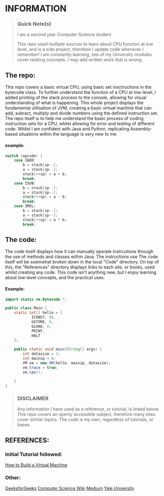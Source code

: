 # INFORMATION

> ### Quick Note(s)
>
> I am a second year Computer Science student
> 
> This repo used multiple sources to learn about CPU function at low level, and is a side project, therefore I update code whenever I remember!
> I am constantly learning, lots of my University modules cover relating concepts. I may add written work that is wrong.
>


## The repo:

<p>This repo covers a basic virtual CPU, using basic set insctructions in the bytecode class. To further understand the function of a CPU at low-level, I added printing of the stack process to the console, allowing for visual understanding of what is happening. This whole project displays the fundamental utilisation of JVM, creating a basic virtual machine that can add, subract, multiply and divide numbers using the defined instruction set. The repo itself is to help me understand the basic process of coding instruction sets for a CPU, whilst allowing for error and testing of different code. Whilst I am confident with Java and Python, replicating Assembly-based situations within the language is very new to me.</p>

#### example:

```Java
switch (opcode) {
	case IADD:
		b = stack[sp--];
		a = stack[sp--];
		stack[++sp] = a + b;
		break;
	case ISUB:
		b = stack[sp--];
		a = stack[sp--];
		stack[++sp] = a - b;
		break;
	case IMUL:
		b = stack[sp--];
		a = stack[sp--];
		stack[++sp] = a * b;
		break;
```


## The code:

<p>The code itself displays how it can manually operate instrcutions through the use of methods and classes within Java. The instructions use The code itself will be soemwhat broken down in the local "Code" directory. On top of this, the "References" directory displays links to each site, or books, used whilst creating any code. This code isn't anything new, but I enjoy learning about low-level concepts, and the practical uses.</p>

#### Example:

```Java
import static vm.Bytecode.*;

public class Main {
	static int[] hello = {
			ICONST, 99,
			GSTORE, 0,
			GLOAD, 0,
			PRINT,
			HALT
	};
	
	public static void main(String[] args) {
		int datasize = 1;
		int mainip = 0;
		VM vm = new VM(hello, mainip, datasize);
		vm.trace = true;
		vm.cpu();
		
	}
}
```



> ### DISCLAIMER
>
> Any information I have used as a reference, or tutorial, is linked below. This repo covers an openly accessible subject, therefore many sites cover similar topics. The code is my own, regardless of tutorials, or bases.
> 

REFERENCES:
------

### Initial Tutorial followed:
[How to Build a Virtual Machine](https://www.youtube.com/watch?v=OjaAToVkoTw&pp=ygUZYmFzaWMgSlZNIHZpcnR1YWwgbWFjaGluZQ%3D%3D)
### Other:
[GeeksforGeeks](https://www.geeksforgeeks.org/central-processing-unit-cpu/)
[Computer Science Wiki](https://computersciencewiki.org/index.php/Architecture_of_the_central_processing_unit_(CPU))
[Medium](https://medium.com/swlh/an-introduction-to-jvm-bytecode-5ef3165fae70)
[Yale University](https://pclt.sites.yale.edu/cpu-instructions)
